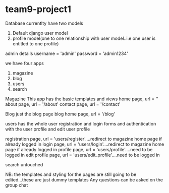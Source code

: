 # team9-project1

Database
currentlty have two models
1. Default django user model
2. profile model(one to one relationship with user model..i.e one user is entitled to one profile)

admin details
username = 'admin'
password = 'admin1234'

we have four apps
1. magazine
2. blog
3. users
4. search

Magazine
This app has the basic templates and views
home page,  url = ''
about page,  url = '/about'
contact page,  url = '/contact'

Blog
just the blog page
blog home page, url = '/blog'

users
has the whole user registration and login forms and authentication with the user profile and edit user profile

registration page, url = 'users/register'....redirect to magazine home page if already logged in
login page, url = 'users/login'....redirect to magazine home page if already logged in
profile page, url = 'users/profile'....need to be logged in
edit profile page, url = 'users/edit_profile'....need to be logged in

search
untouched

NB: the templates and styling for the pages are still going to be edited...these are just dummy templates
Any questions can be asked on the group chat
